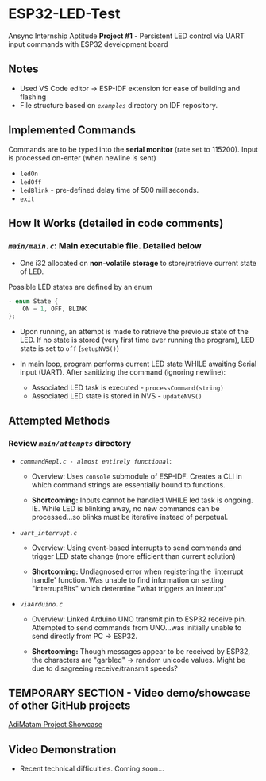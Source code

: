 # ESP32-LED-Test
 
Ansync Internship Aptitude **Project #1** - Persistent LED control via UART input commands with ESP32 development board  

## Notes
- Used VS Code editor -> ESP-IDF extension for ease of building and flashing  
- File structure based on *`examples`* directory on IDF repository.

## Implemented Commands
Commands are to be typed into the **serial monitor** (rate set to 115200). Input is processed on-enter (when newline is sent)

- `ledOn` 
- `ledOff` 
- `ledBlink` - pre-defined delay time of 500 milliseconds. 
- `exit`

## How It Works (detailed in code comments)
### *`main/main.c`*: Main executable file. Detailed below ###
- One i32 allocated on **non-volatile storage** to store/retrieve current state of LED. 

Possible LED states are defined by an enum  
```c
- enum State {
    ON = 1, OFF, BLINK
};
```

- Upon running, an attempt is made to retrieve the previous state of the LED. If no state is stored (very first time ever running the program), LED state is set to `off` (`setupNVS()`) 

- In main loop, program performs current LED state WHILE awaiting Serial input (UART). After sanitizing the command (ignoring newline):  
    -  Associated LED task is executed - `processCommand(string)`  
    -  Associated LED state is stored in NVS - `updateNVS()`

## Attempted Methods
### Review *`main/attempts`* directory

- *`commandRepl.c - almost entirely functional`*:
    - Overview: Uses `console` submodule of ESP-IDF. Creates a CLI in which command strings are essentially bound to functions. 

    - **Shortcoming:** Inputs cannot be handled WHILE led task is ongoing. IE. While LED is blinking away, no new commands can be processed...so blinks must be iterative instead of perpetual.
- *`uart_interrupt.c`*
    - Overview: Using event-based interrupts to send commands and trigger LED state change (more efficient than current solution)

    - **Shortcoming:** Undiagnosed error when registering the 'interrupt handle' function. Was unable to find information on setting "interruptBits" which determine "what triggers an interrupt"
- *`viaArduino.c`*
    - Overview: Linked Arduino UNO transmit pin to ESP32 receive pin. Attempted to send commands from UNO...was initially unable to send directly from PC -> ESP32.

    - **Shortcoming:** Though messages appear to be received by ESP32, the characters are "garbled" -> random unicode values. Might be due to disagreeing receive/transmit speeds?


## TEMPORARY SECTION - Video demo/showcase of other GitHub projects

[AdiMatam Project Showcase](https://youtu.be/NjHhhnleYZY)


## Video Demonstration
- Recent technical difficulties. Coming soon...
